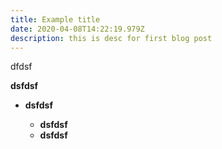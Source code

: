 ```yaml
---
title: Example title
date: 2020-04-08T14:22:19.979Z
description: this is desc for first blog post
---
```

dfdsf



**dsfdsf**



* **dsfdsf**

  * **dsfdsf**
  * **dsfdsf**